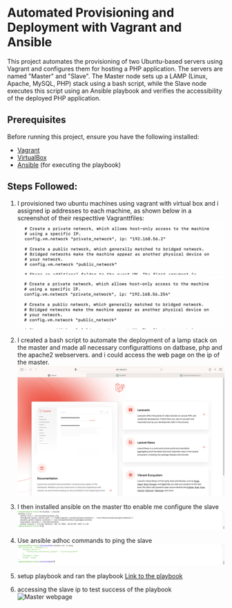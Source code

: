# Automated Provisioning and Deployment with Vagrant and Ansible

This project automates the provisioning of two Ubuntu-based servers using Vagrant and configures them for hosting a PHP application. The servers are named "Master" and "Slave". The Master node sets up a LAMP (Linux, Apache, MySQL, PHP) stack using a bash script, while the Slave node executes this script using an Ansible playbook and verifies the accessibility of the deployed PHP application.

## Prerequisites

Before running this project, ensure you have the following installed:

- [Vagrant](https://www.vagrantup.com/downloads)
- [VirtualBox](https://www.virtualbox.org/wiki/Downloads)
- [Ansible](https://docs.ansible.com/ansible/latest/installation_guide/intro_installation.html) (for executing the playbook)

## Steps Followed:

1. I provisioned two ubuntu machines using vagrant with virtual box and i assigned ip addresses to each machine, as shown below in a screenshot of their respecttive Vagranttfiles:
![Master ip](images/master_ip.png)
![Slave ip](images/slave_ip.png)
2. I created a bash script to automate the deployment of a lamp stack on the master and made all necessary configurattions on datbase, php and the apache2 webservers. and i could access the web page on the ip of the master.
![Master webpage](images/live_master.png)

3. I then installed ansible on the master tto enable me configure the slave
   ![Ansible version](images/ansible_version.png)

4. Use ansible adhoc commands to ping the slave
   ![Ansible version](images/slave_ping.png)

5. setup playbook and ran the playbook
   [Link to the playbook](https://github.com/donfortune/Deploy_lamp_to_VM/blob/main/playbook.yaml)

6. accessing the slave ip to test success of the playbook
   ![Master webpage](images/slave_master.png)

